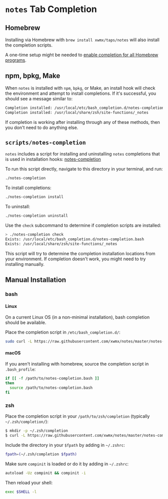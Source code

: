 # `notes` Tab Completion

## Homebrew

Installing via Homebrew with `brew install xwmx/taps/notes` will also
install the completion scripts.

A one-time setup might be needed to [enable completion for all Homebrew
programs](https://docs.brew.sh/Shell-Completion).

## npm, bpkg, Make

When `notes` is installed with `npm`, `bpkg`, or Make, an install hook will
check the environment and attempt to install completions. If it's successful,
you should see a message similar to:

```bash
Completion installed: /usr/local/etc/bash_completion.d/notes-completion.bash
Completion installed: /usr/local/share/zsh/site-functions/_notes
```

If completion is working after installing through any of these methods, then
you don't need to do anything else.

## `scripts/notes-completion`

`notes` includes a script for installing and uninstalling `notes` completions
that is used in installation hooks:
[notes-completion](../scripts/notes-completion)

To run this script directly, navigate to this directory in your terminal, and
run:

```bash
./notes-completion
```

To install completions:

```bash
./notes-completion install
```

To uninstall:

```bash
./notes-completion uninstall
```

Use the `check` subcommand to determine if completion scripts are installed:

```bash
> ./notes-completion check
Exists: /usr/local/etc/bash_completion.d/notes-completion.bash
Exists: /usr/local/share/zsh/site-functions/_notes
```

This script will try to determine the completion installation
locations from your environment. If completion doesn't work, you might
need to try installing manually.

## Manual Installation

### bash

#### Linux

On a current Linux OS (in a non-minimal installation), bash completion should
be available.

Place the completion script in `/etc/bash_completion.d/`:

```bash
sudo curl -L https://raw.githubusercontent.com/xwmx/notes/master/notes-completion.bash -o /etc/bash_completion.d/notes
```

#### macOS

If you aren't installing with homebrew, source the completion script in
`.bash_profile`:

```sh
if [[ -f /path/to/notes-completion.bash ]]
then
  source /path/to/notes-completion.bash
fi
```

### zsh

Place the completion script in your `/path/to/zsh/completion` (typically
`~/.zsh/completion/`):

```bash
$ mkdir -p ~/.zsh/completion
$ curl -L https://raw.githubusercontent.com/xwmx/notes/master/notes-completion.zsh > ~/.zsh/completion/_notes
```
Include the directory in your `$fpath` by adding in `~/.zshrc`:

```bash
fpath=(~/.zsh/completion $fpath)
```

Make sure `compinit` is loaded or do it by adding in `~/.zshrc`:

```bash
autoload -Uz compinit && compinit -i
```

Then reload your shell:

```bash
exec $SHELL -l
```
